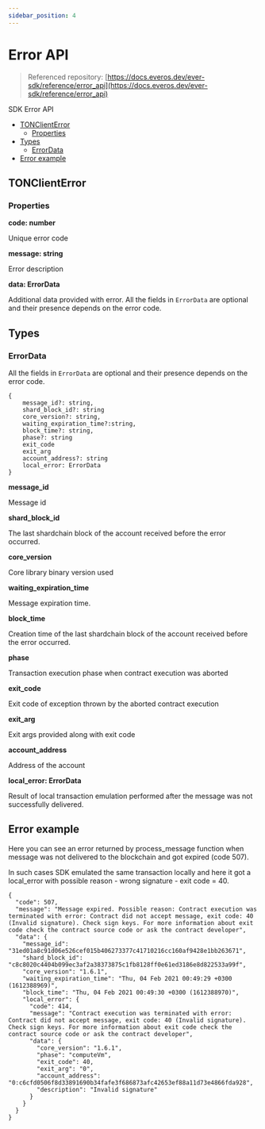 ```yaml
---
sidebar_position: 4
---
```



# Error API

> Referenced repository: [https://docs.everos.dev/ever-sdk/reference/error_api](https://docs.everos.dev/ever-sdk/reference/error_api)


SDK Error API

* [TONClientError](#tonclienterror)
  * [Properties](#properties)
* [Types](#types)
  * [ErrorData](#errordata)
* [Error example](#error-example)

## TONClientError

### Properties

**code: number**

Unique error code

**message: string**

Error description

**data: ErrorData**

Additional data provided with error. All the fields in `ErrorData` are optional and their presence depends on the error code.

## Types

### ErrorData

All the fields in `ErrorData` are optional and their presence depends on the error code.

```text
{
    message_id?: string,
    shard_block_id?: string
    core_version?: string,
    waiting_expiration_time?:string,
    block_time?: string,
    phase?: string
    exit_code
    exit_arg
    account_address?: string
    local_error: ErrorData
}
```

**message\_id**

Message id

**shard\_block\_id**

The last shardchain block of the account received before the error occurred.

**core\_version**

Core library binary version used

**waiting\_expiration\_time**

Message expiration time.

**block\_time**

Creation time of the last shardchain block of the account received before the error occurred.

**phase**

Transaction execution phase when contract execution was aborted

**exit\_code**

Exit code of exception thrown by the aborted contract execution

**exit\_arg**

Exit args provided along with exit code

**account\_address**

Address of the account

**local\_error: ErrorData**

Result of local transaction emulation performed after the message was not successfully delivered.

## Error example

Here you can see an error returned by process\_message function when message was not delivered to the blockchain and got expired \(code 507\).

In such cases SDK emulated the same transaction locally and here it got a local\_error with possible reason - wrong signature - exit code = 40.

```text
{
  "code": 507,
  "message": "Message expired. Possible reason: Contract execution was terminated with error: Contract did not accept message, exit code: 40 (Invalid signature). Check sign keys. For more information about exit code check the contract source code or ask the contract developer",
  "data": {
    "message_id": "31ed01a8c91d06e526cef015b406273377c41710216cc160af9428e1bb263671",
    "shard_block_id": "c8c8020c4404b099ec3af2a38373875c1fb8128ff0e61ed3186e8d822533a99f",
    "core_version": "1.6.1",
    "waiting_expiration_time": "Thu, 04 Feb 2021 00:49:29 +0300 (1612388969)",
    "block_time": "Thu, 04 Feb 2021 00:49:30 +0300 (1612388970)",
    "local_error": {
      "code": 414,
      "message": "Contract execution was terminated with error: Contract did not accept message, exit code: 40 (Invalid signature). Check sign keys. For more information about exit code check the contract source code or ask the contract developer",
      "data": {
        "core_version": "1.6.1",
        "phase": "computeVm",
        "exit_code": 40,
        "exit_arg": "0",
        "account_address": "0:c6cfd0506f8d33891690b34fafe3f686873afc42653ef88a11d73e4866fda928",
        "description": "Invalid signature"
      }
    }
  }
}
```